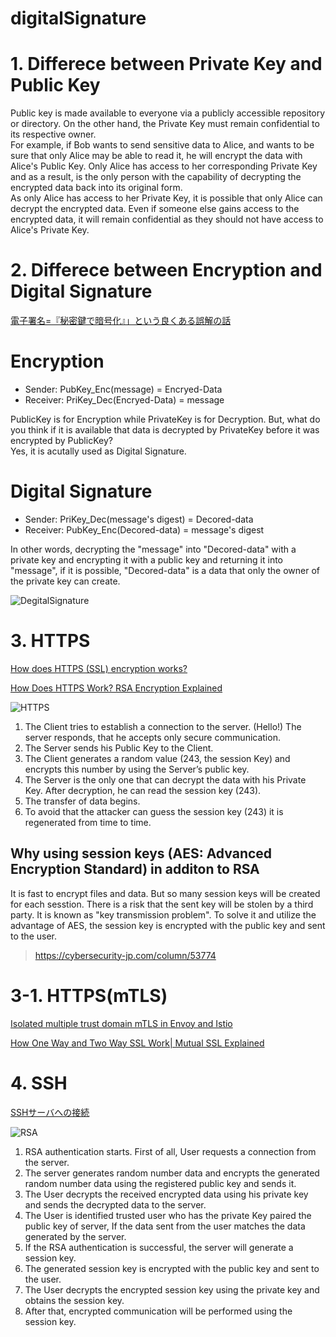 # digitalSignature


# 1. Differece between Private Key and Public Key
Public key is made available to everyone via a publicly accessible repository or directory. On the other hand, the Private Key must remain confidential to its respective owner.<br>
For example, if Bob wants to send sensitive data to Alice, and wants to be sure that only Alice may be able to read it, he will encrypt the data with Alice's Public Key. Only Alice has access to her corresponding Private Key and as a result, is the only person with the capability of decrypting the encrypted data back into its original form.<br>
As only Alice has access to her Private Key, it is possible that only Alice can decrypt the encrypted data. Even if someone else gains access to the encrypted data, it will remain confidential as they should not have access to Alice's Private Key.

# 2. Differece between Encryption and Digital Signature
[電子署名=『秘密鍵で暗号化』」という良くある誤解の話](https://qiita.com/angel_p_57/items/d7ffb9ec13b4dde3357d)

# Encryption
- Sender:   PubKey_Enc(message)      = Encryed-Data<br>
- Receiver: PriKey_Dec(Encryed-Data) = message

PublicKey is for Encryption while PrivateKey is for Decryption.
But, what do you think if it is available that data is decrypted by PrivateKey before it was encrypted by PublicKey? <br>
Yes, it is acutally used as Digital Signature.

# Digital Signature
- Sender:   PriKey_Dec(message's digest) = Decored-data<br>
- Receiver: PubKey_Enc(Decored-data)     = message's digest

In other words, decrypting the "message" into "Decored-data" with a private key and encrypting it with a public key and returning it into "message", if it is possible, "Decored-data" is a data that only the owner of the private key can create. <br>

![DegitalSignature](http://www.herongyang.com/PKI/Digital-Signature-Scheme.jpg)

# 3. HTTPS
[How does HTTPS (SSL) encryption works?](https://sid-500.com/2017/11/01/how-does-https-ssl-encryption-works/)

[How Does HTTPS Work? RSA Encryption Explained](https://tiptopsecurity.com/how-does-https-work-rsa-encryption-explained/)

![HTTPS](https://patrick6649.files.wordpress.com/2017/10/unbenannt68.png)

1. The Client tries to establish a connection to the server. (Hello!) The server responds, that he accepts only secure communication.
2. The Server sends his Public Key to the Client.
3. The Client generates a random value (243, the session Key) and encrypts this number by using the Server’s public key.
4. The Server is the only one that can decrypt the data with his Private Key. After decryption, he can read the session key (243).
5. The transfer of data begins.
6. To avoid that the attacker can guess the session key (243) it is regenerated from time to time.

Why using session keys (AES: Advanced Encryption Standard) in additon to RSA
---
It is fast to encrypt files and data. But so many session keys will be created for each sesstion. There is a risk that the sent key will be stolen by a third party. It is known as "key transmission problem". To solve it and utilize the advantage of AES, the session key is encrypted with the public key and sent to the user. 

> https://cybersecurity-jp.com/column/53774

# 3-1. HTTPS(mTLS)

[Isolated multiple trust domain mTLS in Envoy and Istio](https://speakerdeck.com/mathetake/isolated-multiple-trust-domain-mtls-in-envoy-and-istio)

[How One Way and Two Way SSL Work| Mutual SSL Explained](https://www.youtube.com/watch?v=ohn89zOcf4M&list=LL&index=1)


# 4. SSH
[SSHサーバへの接続](https://rat.cis.k.hosei.ac.jp/article/rat/linuxliteracy/2005/ssh.html)

![RSA](https://www.thesslstore.com/blog/wp-content/uploads/2021/04/how-ssh-authentication-works.png)

1. RSA authentication starts. First of all, User requests a connection from the server.
2. The server generates random number data and encrypts the generated random number data using the registered public key and sends it.
3. The User decrypts the received encrypted data using his private key and sends the decrypted data to the server.
4. The User is identified trusted user who has the private Key paired the public key of server, If the data sent from the user matches the data generated by the server.
5. If the RSA authentication is successful, the server will generate a session key.
6. The generated session key is encrypted with the public key and sent to the user.
7. The User decrypts the encrypted session key using the private key and obtains the session key.
8. After that, encrypted communication will be performed using the session key.
